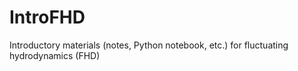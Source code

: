 # IntroFHD
Introductory materials (notes, Python notebook, etc.) for fluctuating hydrodynamics (FHD)
